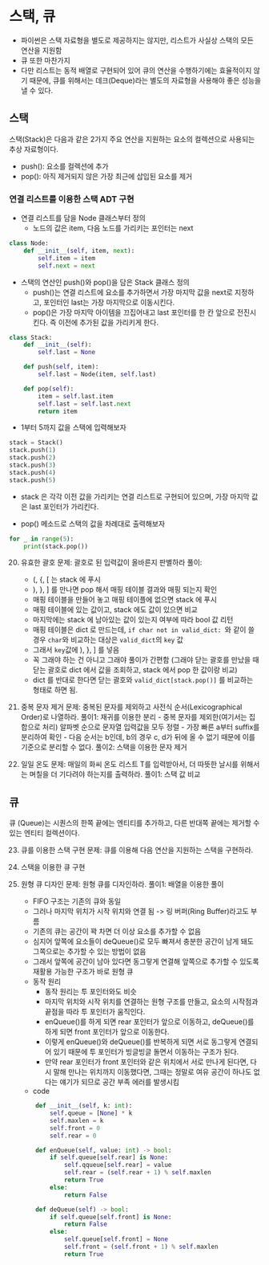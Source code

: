 # 스택, 큐

- 파이썬은 스택 자료형을 별도로 제공하지는 않지만, 리스트가 사실상 스택의 모든 연산을 지원함
- 큐 또한 마찬가지
- 다만 리스트는 동적 배열로 구현되어 있어 큐의 연산을 수행하기에는 효율적이지 않기 때문에, 큐를 위해서는 데크(Deque)라는 별도의 자료형을 사용해야 좋은 성능을 낼 수 있다.

## 스택

스택(Stack)은 다음과 같은 2가지 주요 연산을 지원하는 요소의 컬렉션으로 사용되는 추상 자료형이다.

- push(): 요소를 컬렉션에 추가
- pop(): 아직 제거되지 않은 가장 최근에 삽입된 요소를 제거

### 연결 리스트를 이용한 스택 ADT 구현

- 연결 리스트를 담을 Node 클래스부터 정의
  - 노드의 값은 item, 다음 노드를 가리키는 포인터는 next

```py
class Node:
    def __init__(self, item, next):
        self.item = item
        self.next = next
```

- 스택의 연산인 push()와 pop()을 담은 Stack 클래스 정의
  - push()는 연결 리스트에 요소를 추가하면서 가장 마지막 값을 next로 지정하고, 포인터인 last는 가장 마지막으로 이동시킨다.
  - pop()은 가장 마지막 아이템을 끄집어내고 last 포인터를 한 칸 앞으로 전진시킨다. 즉 이전에 추가된 값을 가리키게 한다.

```py
class Stack:
    def __init__(self):
        self.last = None

    def push(self, item):
        self.last = Node(item, self.last)

    def pop(self):
        item = self.last.item
        self.last = self.last.next
        return item
```

- 1부터 5까지 값을 스택에 입력해보자

```py
stack = Stack()
stack.push(1)
stack.push(2)
stack.push(3)
stack.push(4)
stack.push(5)
```

- stack 은 각각 이전 값을 가리키는 연결 리스트로 구현되어 있으며, 가장 마지막 값은 last 포인터가 가리킨다.

- pop() 메소드로 스택의 값을 차례대로 출력해보자

```py
for _ in range(5):
    print(stack.pop())
```

20. 유효한 괄호
    문제: 괄호로 된 입력값이 올바른지 판별하라
    풀이:

    - (, {, [ 는 stack 에 푸시
    - ), }, ] 를 만나면 pop 해서 매핑 테이블 결과와 매핑 되는지 확인
    - 매핑 테이블을 만들어 놓고 매핑 테이플에 없으면 stack 에 푸시
    - 매핑 테이블에 있는 값이고, stack 에도 값이 있으면 비교
    - 마지막에는 stack 에 남아있는 값이 있는지 여부에 따라 bool 값 리턴
    - 매핑 테이블은 dict 로 만드는데, `if char not in valid_dict: `와 같이 쓸 경우 `char`와 비교하는 대상은 `valid_dict`의 `key` 값
    - 그래서 `key`값에 ), }, ] 를 넣음
    - 꼭 그래야 하는 건 아니고 그래야 풀이가 간편함 (그래야 닫는 괄호를 만났을 때 닫는 괄호로 dict 에서 값을 조회하고, stack 에서 pop 한 값이랑 비교)
    - dict 를 반대로 한다면 닫는 괄호와 `valid_dict[stack.pop()]` 를 비교하는 형태로 하면 됨.

21. 중복 문자 제거
    문제: 중복된 문자를 제외하고 사전식 순서(Lexicographical Order)로 나열하라.
    풀이1: 재귀를 이용한 분리 - 중복 문자를 제외한(여기서는 집합으로 처리) 알파벳 순으로 문자열 입력값을 모두 정렬 - 가장 빠른 a부터 suffix를 분리하여 확인 - 다음 순서는 b인데, b의 경우 c, d가 뒤에 올 수 없기 때문에 이를 기준으로 분리할 수 없다.
    풀이2: 스택을 이용한 문자 제거

22. 일일 온도
    문제: 매일의 화씨 온도 리스트 T를 입력받아서, 더 따뜻한 날시를 위해서는 며칠을 더 기다려야 하는지를 출력하라.
    풀이1: 스택 값 비교

## 큐

큐 (Queue)는 시퀀스의 한쪽 끝에는 엔티티를 추가하고, 다른 반대쪽 끝에는 제거할 수 있는 엔티티 컬렉션이다.

23. 큐를 이용한 스택 구현
    문제: 큐를 이용해 다음 연산을 지원하는 스택을 구현하라.

24. 스택을 이용한 큐 구현

25. 원형 큐 디자인
    문제: 원형 큐를 디자인하라.
    풀이1: 배열을 이용한 풀이

    - FIFO 구조는 기존의 큐와 동일
    - 그러나 마지막 위치가 시작 위치와 연결 됨 -> 링 버퍼(Ring Buffer)라고도 부름
    - 기존의 큐는 공간이 꽉 차면 더 이상 요소를 추가할 수 없음
    - 심지어 앞쪽에 요소들이 deQueue()로 모두 빠져서 충분한 공간이 남게 돼도 그쪽으로는 추가할 수 있는 방법이 없음
    - 그래서 앞쪽에 공간이 남아 있다면 동그랗게 연결해 앞쪽으로 추가할 수 있도록 재활용 가능한 구조가 바로 원형 큐
    - 동작 원리
      - 동작 원리는 투 포인터와도 비슷
      - 마지막 위치와 시작 위치를 연결하는 원형 구조를 만들고, 요소의 시작점과 끝점을 따라 투 포인터가 움직인다.
      - enQueue()를 하게 되면 rear 포인터가 앞으로 이동하고,
        deQueue()를 하게 되면 front 포인터가 앞으로 이동한다.
      - 이렇게 enQueue()와 deQueue()를 반복하게 되면 서로 동그랗게 연결되어 있기 때문에 투 포인터가 빙글빙글 돌면서 이동하는 구조가 된다.
      - 만약 rear 포인터가 front 포인터와 같은 위치에서 서로 만나게 된다면, 다시 말해 만나는 위치까지 이동했다면, 그때는 정말로 여유 공간이 하나도 없다는 얘기가 되므로 공간 부족 에러를 발생시킴
    - code

    ```py
        def __init__(self, k: int):
            self.queue = [None] * k
            self.maxlen = k
            self.front = 0
            self.rear = 0

        def enQueue(self, value: int) -> bool:
            if self.queue[self.rear] is None:
                self.qqueue[self.rear] = value
                self.rear = (self.rear + 1) % self.maxlen
                return True
            else:
                return False

        def deQueue(self) -> bool:
            if self.queue[self.front] is None:
                return False
            else:
                self.queue[self.front] = None
                self.front = (self.front + 1) % self.maxlen
                return True

    ```
